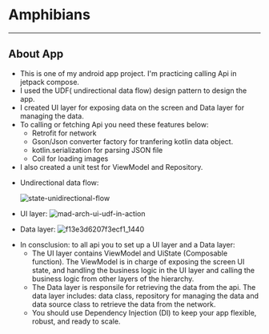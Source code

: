 # Amphibians
****
## About App
- This is one of my android app project. I'm practicing calling Api in jetpack compose.
- I used the UDF( undirectional data flow) design pattern to design the app.
- I created UI layer for exposing  data on the screen and Data layer for managing the data.
- To calling or fetching Api you need these features below:
  + Retrofit for network
  + Gson/Json converter factory for tranfering kotlin data object.
  + kotlin.serialization for parsing JSON file
  + Coil for loading images
- I also created a unit test for ViewModel and Repository.
  
* Undirectional data flow:
  
   ![state-unidirectional-flow](https://github.com/Gianguyen1234/CallingApi/assets/112406680/be41e919-6011-4360-b59c-5420d2cf9c84)
* UI layer:
   ![mad-arch-ui-udf-in-action](https://github.com/Gianguyen1234/CallingApi/assets/112406680/ea6d7f1c-6593-4a48-be36-538bbdc333af)
* Data layer:
   ![f13e3d6207f3ecf1_1440](https://github.com/Gianguyen1234/CallingApi/assets/112406680/4cfe3028-3e5c-4a22-8d9c-98969e4295b6)
  
- In consclusion: to all api you to set up a UI layer and a Data layer:
  +  The UI layer contains ViewModel and UiState (Composable function). The ViewModel is in charge of exposing the screen UI state, and handling the business logic in the UI layer and calling the business logic from other layers of the hierarchy.
  +  The Data layer is responsile for retrieving the data from the api. The data layer includes: data class, repository for managing the data and data source class to retrieve the data from the network.
  +  You should use Dependency Injection (DI) to keep your app flexible, robust, and ready to scale.
